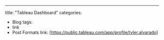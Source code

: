 ---
title: "Tableau Dashboard"
categories:
  - Blog
tags:
  - link
  - Post Formats
link: [https://public.tableau.com/app/profile/tyler.alvarado]
